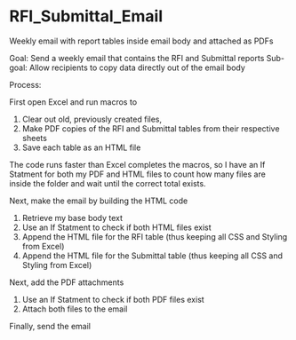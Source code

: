 # RFI_Submittal_Email
Weekly email with report tables inside email body and attached as PDFs

Goal: Send a weekly email that contains the RFI and Submittal reports
  Sub-goal:  Allow recipients to copy data directly out of the email body

Process:

First open Excel and run macros to 
  1) Clear out old, previously created files, 
  2) Make PDF copies of the RFI and Submittal tables from their respective sheets
  3) Save each table as an HTML file
  
The code runs faster than Excel completes the macros, so I have an If Statment for both my PDF and HTML files to count how many files are inside the folder and wait until the correct total exists.
  
Next, make the email by building the HTML code
  1) Retrieve my base body text
  2) Use an If Statment to check if both HTML files exist
  3) Append the HTML file for the RFI table (thus keeping all CSS and Styling from Excel)
  4) Append the HTML file for the Submittal table (thus keeping all CSS and Styling from Excel)

Next, add the PDF attachments
  1) Use an If Statment to check if both PDF files exist
  2) Attach both files to the email

Finally, send the email

